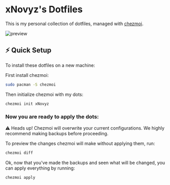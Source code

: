 # xNovyz's Dotfiles

This is my personal collection of dotfiles, managed with [chezmoi](https://www.chezmoi.io/).


![preview](https://github.com/user-attachments/assets/00cf33b7-f28c-4389-8d77-e04acd5222cf)

## ⚡ Quick Setup

To install these dotfiles on a new machine:

First install chezmoi:

```bash
sudo pacman -S chezmoi
```

Then initialize chezmoi with my dots:

```bash
chezmoi init xNovyz
```

### Now you are ready to apply the dots:

⚠️ Heads up! Chezmoi will overwrite your current configurations. We highly recommend making backups before proceeding.

  To preview the changes chezmoi will make without applying them, run:
  ```bash
  chezmoi diff
  ```
  Ok, now that you've made the backups and seen what will be changed, you can apply everything by running:
  ```bash
  chezmoi apply
  ```
